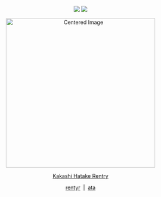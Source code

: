 

<p align="center">
  <img src="https://komarev.com/ghpvc/?username=ZPIIDR&color=539289&style=plastic&label=🫧" />
  <img src="https://cdn.discordapp.com/attachments/1249866886687227914/1388250985419505755/IMG_5357.gif?ex=68604cfb&is=685efb7b&hm=0b43819d089249d8df945a0d1c8bbd9a1cf3524cb030b9908c73ee73f369b180&" />
</p>


<p align="center">
  <img src="https://files.catbox.moe/1csb09.png" alt="Centered Image" width="400">
</p>

<p align="center">
  <a href="https://rentry.co/kakashihatake" target="_blank">Kakashi Hatake Rentry</a>
</p>

<p align="center">
  <a href="https://rentry.co/kakashihatake" target="_blank">rentyr</a> &nbsp;|&nbsp; 
  <a href="https://kakashi.atabook.org/" target="_blank">ata</a>
</p>
